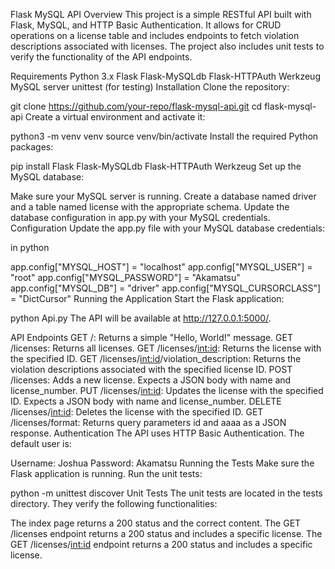 Flask MySQL API
Overview
This project is a simple RESTful API built with Flask, MySQL, and HTTP Basic Authentication. It allows for CRUD operations on a license table and includes endpoints to fetch violation descriptions associated with licenses. The project also includes unit tests to verify the functionality of the API endpoints.

Requirements
Python 3.x
Flask
Flask-MySQLdb
Flask-HTTPAuth
Werkzeug
MySQL server
unittest (for testing)
Installation
Clone the repository:

git clone https://github.com/your-repo/flask-mysql-api.git
cd flask-mysql-api
Create a virtual environment and activate it:


python3 -m venv venv
source venv/bin/activate
Install the required Python packages:


pip install Flask Flask-MySQLdb Flask-HTTPAuth Werkzeug
Set up the MySQL database:

Make sure your MySQL server is running.
Create a database named driver and a table named license with the appropriate schema.
Update the database configuration in app.py with your MySQL credentials.
Configuration
Update the app.py file with your MySQL database credentials:

in python

app.config["MYSQL_HOST"] = "localhost"
app.config["MYSQL_USER"] = "root"
app.config["MYSQL_PASSWORD"] = "Akamatsu"
app.config["MYSQL_DB"] = "driver"
app.config["MYSQL_CURSORCLASS"] = "DictCursor"
Running the Application
Start the Flask application:

python Api.py
The API will be available at http://127.0.0.1:5000/.

API Endpoints
GET /: Returns a simple "Hello, World!" message.
GET /licenses: Returns all licenses.
GET /licenses/<int:id>: Returns the license with the specified ID.
GET /licenses/<int:id>/violation_description: Returns the violation descriptions associated with the specified license ID.
POST /licenses: Adds a new license. Expects a JSON body with name and license_number.
PUT /licenses/<int:id>: Updates the license with the specified ID. Expects a JSON body with name and license_number.
DELETE /licenses/<int:id>: Deletes the license with the specified ID.
GET /licenses/format: Returns query parameters id and aaaa as a JSON response.
Authentication
The API uses HTTP Basic Authentication. The default user is:

Username: Joshua
Password: Akamatsu
Running the Tests
Make sure the Flask application is running.
Run the unit tests:

python -m unittest discover
Unit Tests
The unit tests are located in the tests directory. They verify the following functionalities:

The index page returns a 200 status and the correct content.
The GET /licenses endpoint returns a 200 status and includes a specific license.
The GET /licenses/<int:id> endpoint returns a 200 status and includes a specific license.
